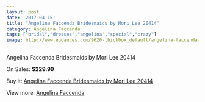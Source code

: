 ```yaml
---
layout: post
date: '2017-04-15'
title: "Angelina Faccenda Bridesmaids by Mori Lee 20414"
category: Angelina Faccenda
tags: ["bridal","dresses","angelina","special","crazy"]
image: http://www.eudances.com/9620-thickbox_default/angelina-faccenda-bridesmaids-by-mori-lee-20414.jpg
---
```

Angelina Faccenda Bridesmaids by Mori Lee 20414

On Sales: **$229.99**
<a href="https://www.eudances.com/en/angelina-faccenda/3174-angelina-faccenda-bridesmaids-by-mori-lee-20414.html"><amp-img layout="responsive" width="600" height="600" src="//www.eudances.com/9620-thickbox_default/angelina-faccenda-bridesmaids-by-mori-lee-20414.jpg" alt="Angelina Faccenda Bridesmaids by Mori Lee 20414 0" /></a>
<a href="https://www.eudances.com/en/angelina-faccenda/3174-angelina-faccenda-bridesmaids-by-mori-lee-20414.html"><amp-img layout="responsive" width="600" height="600" src="//www.eudances.com/9624-thickbox_default/angelina-faccenda-bridesmaids-by-mori-lee-20414.jpg" alt="Angelina Faccenda Bridesmaids by Mori Lee 20414 1" /></a>
<a href="https://www.eudances.com/en/angelina-faccenda/3174-angelina-faccenda-bridesmaids-by-mori-lee-20414.html"><amp-img layout="responsive" width="600" height="600" src="//www.eudances.com/9623-thickbox_default/angelina-faccenda-bridesmaids-by-mori-lee-20414.jpg" alt="Angelina Faccenda Bridesmaids by Mori Lee 20414 2" /></a>
<a href="https://www.eudances.com/en/angelina-faccenda/3174-angelina-faccenda-bridesmaids-by-mori-lee-20414.html"><amp-img layout="responsive" width="600" height="600" src="//www.eudances.com/9622-thickbox_default/angelina-faccenda-bridesmaids-by-mori-lee-20414.jpg" alt="Angelina Faccenda Bridesmaids by Mori Lee 20414 3" /></a>
<a href="https://www.eudances.com/en/angelina-faccenda/3174-angelina-faccenda-bridesmaids-by-mori-lee-20414.html"><amp-img layout="responsive" width="600" height="600" src="//www.eudances.com/9621-thickbox_default/angelina-faccenda-bridesmaids-by-mori-lee-20414.jpg" alt="Angelina Faccenda Bridesmaids by Mori Lee 20414 4" /></a>

Buy it: [Angelina Faccenda Bridesmaids by Mori Lee 20414](https://www.eudances.com/en/angelina-faccenda/3174-angelina-faccenda-bridesmaids-by-mori-lee-20414.html "Angelina Faccenda Bridesmaids by Mori Lee 20414")

View more: [Angelina Faccenda](https://www.eudances.com/en/55-angelina-faccenda "Angelina Faccenda")